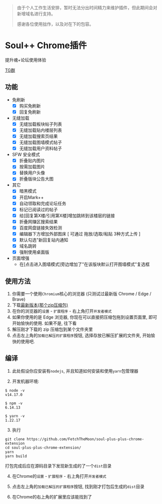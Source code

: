 > 由于个人工作生活安排，暂时无法分出时间精力来维护插件，但此期间会对新增域名进行支持。
> 
> 感谢各位使用拙作，以及对在下的包容。

# Soul++ Chrome插件

提升魂+论坛使用体验

[TG群](https://t.me/joinchat/pHRL19h_vCY5MmFh)

## 功能
- 免刷新
  - [X] 购买免刷新
  - [X] 回复免刷新
- 无缝加载
  - [X] 无缝加载板块帖子列表
  - [X] 无缝加载贴内楼层列表
  - [X] 无缝加载搜索页结果
  - [X] 无缝加载图墙模式帖子
  - [X] 无缝加载用户资料帖子
- SFW 安全模式
  - [X] 折叠贴内图片
  - [X] 按需加载图片
  - [X] 替换用户头像
  - [X] 折叠版块公告大图
- 其它
  - [X] 暗黑模式
  - [X] 开启Mark++
  - [X] 自动领取和完成论坛任务
  - [X] 标记已阅读过的帖子
  - [X] 给[回复第X楼/引用第X楼]增加跳转到该楼层的链接
  - [X] 折叠网赚区搜索结果
  - [X] 百度网盘链接失效检测
  - [X] 编辑器下方增加外部图床 [ 可通过 拖放/选取/粘贴 3种方式上传 ]
  - [X] 默认勾选"新回复站内通知
  - [X] 域名跳转
  - [X] 强制使用桌面版

- 页面增强
  - 在[点击进入图墙模式]旁边增加了"在该版块默认打开图墙模式"复选框

## 使用方法

1. 你需要一个使用`Chromium`核心的浏览器 (只测试过最新版 Chrome / Edge / Brave)
2. 下载[最新版本(那个zip压缩包)](https://github.com/FetchTheMoon/soul-plus-plus-chrome-extension/releases/latest)
3. 在你的浏览器的`设置` - `扩展程序` - 右上角打开`开发者模式`
4. 如果你使用的是 Edge 浏览器, 你现在可以直接把压缩包拖到设置页面里, 即可开始愉快的使用. 如果不是, 往下看
5. 解压刚才下载的 zip 压缩包到某个文件夹里
6. 点击左上角的`加载已解压的扩展程序`按钮, 选择存放已解压扩展的文件夹, 开始愉快的使用吧.

[//]: # (## 欢迎 issue / PR)

[//]: # (第一次用TS, 也是第一次用前端打包. 当然, 也是第一次写扩展)

[//]: # ()
[//]: # (加之一个人也精力有限, 肯定有很多测试不到的地方)

[//]: # ()
[//]: # (项目肯定有很多不足之处, 希望有缘的+人们和大佬们多多指教, 爱你们!)

## 编译

1. 此处假设你应安装有`nodejs`, 并且知道如何安装和使用`yarn`包管理器

2. 开发机器环境:
```
$ node -v
v14.17.0

$ npm -v
6.14.13

$ yarn -v
1.22.17
```

3. 执行
```shell
git clone https://github.com/FetchTheMoon/soul-plus-plus-chrome-extension
cd soul-plus-plus-chrome-extension/
yarn        
yarn build
```
打包完成后应在源码目录下发现新生成的了一个`dist`目录

4. 在Chrome的`设置` - `扩展程序` - 右上角打开`开发者模式`

5. 点击左上角的`加载已解压的扩展程序`按钮, 找到刚才打包后生成的`dist`目录

6. 在Chrome的右上角的扩展里应该能找到了

